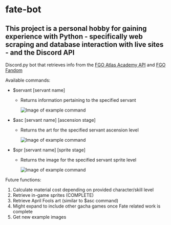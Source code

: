# fate-bot
This project is a personal hobby for gaining experience with Python - specifically web scraping and database interaction with live sites - and the Discord API
---------------------------------------------------------------------------------------------------------------------------------------------------------------
Discord.py bot that retrieves info from the [FGO Atlas Academy API](https://api.atlasacademy.io/docs#/) and [FGO Fandom](https://fategrandorder.fandom.com/wiki/Fate/Grand_Order_Wikia#English_Server)

Available commands: 

* $servant [servant name]
  * Returns information pertaining to the specified servant
  
    ![Image of example command](https://i.gyazo.com/3460078bdbf4ac43d8a8739c0f748da8.png)
    
* $asc [servant name] [ascension stage]
  *  Returns the art for the specified servant ascension level
  
     ![Image of example command](https://i.gyazo.com/17a579c1023328c08e7ae3ad254d8a77.png)
     
* $spr [servant name] [sprite stage]
  *  Returns the image for the specified servant sprite level
  
     ![Image of example command](https://i.gyazo.com/17a579c1023328c08e7ae3ad254d8a77.png)
     
Future functions:
1. Calculate material cost depending on provided character/skill level
2. Retrieve in-game sprites (COMPLETE)
3. Retrieve April Fools art (similar to $asc command)
4. Might expand to include other gacha games once Fate related work is complete
5. Get new example images
